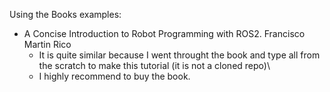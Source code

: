 Using the Books examples:

- A Concise Introduction to Robot Programming with ROS2. Francisco Martin Rico
  - It is quite similar because I went throught the book and type all from the scratch to make this tutorial (it is not a cloned repo)\
  - I highly recommend to buy the book.
